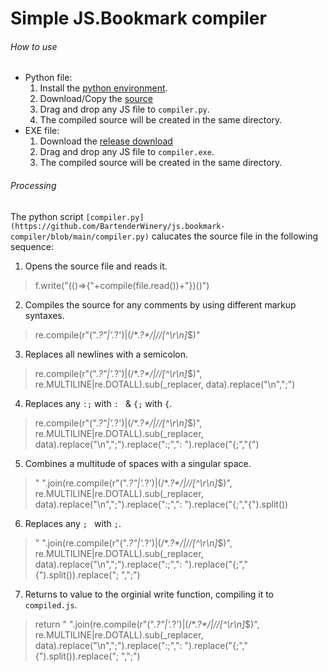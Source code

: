 # Simple JS.Bookmark compiler
###### How to use
- Python file: 
    1. Install the [python environment](https://www.python.org).
    2. Download/Copy the [source](https://github.com/BartenderWinery/js.bookmark-compiler/blob/main/compiler.py)
    3. Drag and drop any JS file to `compiler.py`.
    4. The compiled source will be created in the same directory.
- EXE file:
    1. Download the [release download](https://github.com/BartenderWinery/js.bookmark-compiler/releases/tag/exe)
    2. Drag and drop any JS file to `compiler.exe`.
    3. The compiled source will be created in the same directory.
###### Processing
The python script `[compiler.py](https://github.com/BartenderWinery/js.bookmark-compiler/blob/main/compiler.py)` calucates the source file in the following sequence:
1. Opens the source file and reads it.
> f.write("(()=>{"+compile(file.read())+"})()")
2. Compiles the source for any comments by using different markup syntaxes.
> re.compile(r"(\".*?\"|\'.*?\')|(/\*.*?\*/|//[^\r\n]*$)"
3. Replaces all newlines with a semicolon.
> re.compile(r"(\".*?\"|\'.*?\')|(/\*.*?\*/|//[^\r\n]*$)", re.MULTILINE|re.DOTALL).sub(_replacer, data).replace("\n",";")
4. Replaces any `:;` with `: ` & `{;` with `{`.
> re.compile(r"(\".*?\"|\'.*?\')|(/\*.*?\*/|//[^\r\n]*$)", re.MULTILINE|re.DOTALL).sub(_replacer, data).replace("\n",";").replace(":;",": ").replace("{;","{")
5. Combines a multitude of spaces with a singular space.
> " ".join(re.compile(r"(\".*?\"|\'.*?\')|(/\*.*?\*/|//[^\r\n]*$)", re.MULTILINE|re.DOTALL).sub(_replacer, data).replace("\n",";").replace(":;",": ").replace("{;","{").split())
6. Replaces any `; ` with `;`.
> " ".join(re.compile(r"(\".*?\"|\'.*?\')|(/\*.*?\*/|//[^\r\n]*$)", re.MULTILINE|re.DOTALL).sub(_replacer, data).replace("\n",";").replace(":;",": ").replace("{;","{").split()).replace("; ",";")
7. Returns to value to the orginial write function, compiling it to `compiled.js`.
> return " ".join(re.compile(r"(\".*?\"|\'.*?\')|(/\*.*?\*/|//[^\r\n]*$)", re.MULTILINE|re.DOTALL).sub(_replacer, data).replace("\n",";").replace(":;",": ").replace("{;","{").split()).replace("; ",";")